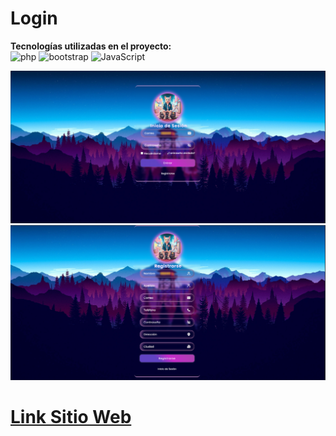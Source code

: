 # Login

**Tecnologías utilizadas en el proyecto:**  
<img src="https://img.icons8.com/officel/344/php-logo.png" alt="php" width="50"/>
<img src="https://img.icons8.com/color/144/bootstrap--v2.png" alt="bootstrap" width="50"/>
<img src="https://img.icons8.com/color/344/javascript--v1.png" alt="JavaScript" width="50"/>



![presentacion](https://github.com/RicardoMacias7/Login/blob/main/inicio%20_sesion.png)
![](https://github.com/RicardoMacias7/Login/blob/main/registro.png)






# [**Link Sitio Web** ](http://gestiondehorarios.lovestoblog.com/)

